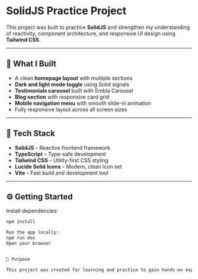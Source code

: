 # SolidJS Practice Project

This project was built to practice **SolidJS** and strengthen my understanding of reactivity, component architecture, and responsive UI design using **Tailwind CSS**.

---

## 🚀 What I Built

- A clean **homepage layout** with multiple sections  
- **Dark and light mode toggle** using Solid signals  
- **Testimonials carousel** built with Embla Carousel  
- **Blog section** with responsive card grid  
- **Mobile navigation menu** with smooth slide-in animation  
- Fully responsive layout across all screen sizes  

---

## 🧩 Tech Stack

- **SolidJS** – Reactive frontend framework  
- **TypeScript** – Type-safe development  
- **Tailwind CSS** – Utility-first CSS styling  
- **Lucide Solid Icons** – Modern, clean icon set  
- **Vite** – Fast build and development tool  

---

## ⚙️ Getting Started

Install dependencies:
```bash
npm install

Run the app locally:
npm run dev
Open your browser


🎯 Purpose

This project was created for learning and practice to gain hands-on experience with SolidJS and modern frontend workflows.